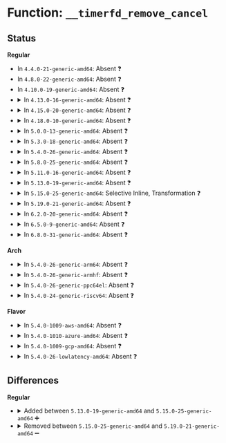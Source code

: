 # Function: <code>__timerfd_remove_cancel</code>

## Status
<b>Regular</b>
<ul>
<li>
In <code>4.4.0-21-generic-amd64</code>: Absent ❓
</li>
<li>
In <code>4.8.0-22-generic-amd64</code>: Absent ❓
</li>
<li>
In <code>4.10.0-19-generic-amd64</code>: Absent ❓
</li>
<li>
<details>
<summary>In <code>4.13.0-16-generic-amd64</code>: Absent ❓</summary>

```json
{
  "name": "__timerfd_remove_cancel",
  "collision_type": "Unique Static",
  "inline_type": "Selective",
  "funcs": [
    {
      "addr": 18446744071581605595,
      "name": "__timerfd_remove_cancel",
      "external": false,
      "loc": "fs/timerfd.c:116",
      "file": "fs/timerfd.c",
      "inline": "not declared, inlined",
      "caller_inline": [
        "fs/timerfd.c:do_timerfd_settime",
        "fs/timerfd.c:timerfd_release"
      ],
      "caller_func": [
        "fs/timerfd.c:do_timerfd_settime",
        "fs/timerfd.c:timerfd_release"
      ]
    }
  ],
  "symbols": [
    {
      "addr": 18446744071581603728,
      "name": "__timerfd_remove_cancel.part.7",
      "section": ".text",
      "bind": "STB_LOCAL",
      "size": 87
    }
  ]
}
```
</details>
</li>
<li>
<details>
<summary>In <code>4.15.0-20-generic-amd64</code>: Absent ❓</summary>

```json
{
  "name": "__timerfd_remove_cancel",
  "collision_type": "Unique Static",
  "inline_type": "Selective",
  "funcs": [
    {
      "addr": 18446744071581749755,
      "name": "__timerfd_remove_cancel",
      "external": false,
      "loc": "fs/timerfd.c:117",
      "file": "fs/timerfd.c",
      "inline": "not declared, inlined",
      "caller_inline": [
        "fs/timerfd.c:do_timerfd_settime",
        "fs/timerfd.c:timerfd_release"
      ],
      "caller_func": [
        "fs/timerfd.c:do_timerfd_settime",
        "fs/timerfd.c:timerfd_release"
      ]
    }
  ],
  "symbols": [
    {
      "addr": 18446744071581747888,
      "name": "__timerfd_remove_cancel.part.7",
      "section": ".text",
      "bind": "STB_LOCAL",
      "size": 87
    }
  ]
}
```
</details>
</li>
<li>
<details>
<summary>In <code>4.18.0-10-generic-amd64</code>: Absent ❓</summary>

```json
{
  "name": "__timerfd_remove_cancel",
  "collision_type": "Unique Static",
  "inline_type": "Full",
  "funcs": [
    {
      "addr": 18446744071581915906,
      "name": "__timerfd_remove_cancel",
      "external": false,
      "loc": "fs/timerfd.c:117",
      "file": "fs/timerfd.c",
      "inline": "not declared, inlined",
      "caller_inline": [
        "fs/timerfd.c:timerfd_release"
      ],
      "caller_func": []
    }
  ],
  "symbols": []
}
```
</details>
</li>
<li>
<details>
<summary>In <code>5.0.0-13-generic-amd64</code>: Absent ❓</summary>

```json
{
  "name": "__timerfd_remove_cancel",
  "collision_type": "Unique Static",
  "inline_type": "Full",
  "funcs": [
    {
      "addr": 18446744071582000530,
      "name": "__timerfd_remove_cancel",
      "external": false,
      "loc": "fs/timerfd.c:117",
      "file": "fs/timerfd.c",
      "inline": "not declared, inlined",
      "caller_inline": [
        "fs/timerfd.c:timerfd_release",
        "fs/timerfd.c:timerfd_release"
      ],
      "caller_func": []
    }
  ],
  "symbols": []
}
```
</details>
</li>
<li>
<details>
<summary>In <code>5.3.0-18-generic-amd64</code>: Absent ❓</summary>

```json
{
  "name": "__timerfd_remove_cancel",
  "collision_type": "Unique Static",
  "inline_type": "Full",
  "funcs": [
    {
      "addr": 18446744071582137090,
      "name": "__timerfd_remove_cancel",
      "external": false,
      "loc": "fs/timerfd.c:117",
      "file": "fs/timerfd.c",
      "inline": "not declared, inlined",
      "caller_inline": [
        "fs/timerfd.c:timerfd_release",
        "fs/timerfd.c:timerfd_release"
      ],
      "caller_func": []
    }
  ],
  "symbols": []
}
```
</details>
</li>
<li>
<details>
<summary>In <code>5.4.0-26-generic-amd64</code>: Absent ❓</summary>

```json
{
  "name": "__timerfd_remove_cancel",
  "collision_type": "Unique Static",
  "inline_type": "Full",
  "funcs": [
    {
      "addr": 18446744071582214242,
      "name": "__timerfd_remove_cancel",
      "external": false,
      "loc": "fs/timerfd.c:117",
      "file": "fs/timerfd.c",
      "inline": "not declared, inlined",
      "caller_inline": [
        "fs/timerfd.c:timerfd_release",
        "fs/timerfd.c:timerfd_release"
      ],
      "caller_func": []
    }
  ],
  "symbols": []
}
```
</details>
</li>
<li>
<details>
<summary>In <code>5.8.0-25-generic-amd64</code>: Absent ❓</summary>

```json
{
  "name": "__timerfd_remove_cancel",
  "collision_type": "Unique Static",
  "inline_type": "Full",
  "funcs": [
    {
      "addr": 18446744071582453032,
      "name": "__timerfd_remove_cancel",
      "external": false,
      "loc": "fs/timerfd.c:118",
      "file": "fs/timerfd.c",
      "inline": "not declared, inlined",
      "caller_inline": [
        "fs/timerfd.c:do_timerfd_settime",
        "fs/timerfd.c:do_timerfd_settime",
        "fs/timerfd.c:timerfd_release",
        "fs/timerfd.c:timerfd_release"
      ],
      "caller_func": []
    }
  ],
  "symbols": []
}
```
</details>
</li>
<li>
<details>
<summary>In <code>5.11.0-16-generic-amd64</code>: Absent ❓</summary>

```json
{
  "name": "__timerfd_remove_cancel",
  "collision_type": "Unique Static",
  "inline_type": "Full",
  "funcs": [
    {
      "addr": 18446744071582509728,
      "name": "__timerfd_remove_cancel",
      "external": false,
      "loc": "fs/timerfd.c:118",
      "file": "fs/timerfd.c",
      "inline": "not declared, inlined",
      "caller_inline": [
        "fs/timerfd.c:do_timerfd_settime",
        "fs/timerfd.c:do_timerfd_settime",
        "fs/timerfd.c:timerfd_release",
        "fs/timerfd.c:timerfd_release"
      ],
      "caller_func": []
    }
  ],
  "symbols": []
}
```
</details>
</li>
<li>
<details>
<summary>In <code>5.13.0-19-generic-amd64</code>: Absent ❓</summary>

```json
{
  "name": "__timerfd_remove_cancel",
  "collision_type": "Unique Static",
  "inline_type": "Full",
  "funcs": [
    {
      "addr": 18446744071582537504,
      "name": "__timerfd_remove_cancel",
      "external": false,
      "loc": "fs/timerfd.c:118",
      "file": "fs/timerfd.c",
      "inline": "not declared, inlined",
      "caller_inline": [
        "fs/timerfd.c:do_timerfd_settime",
        "fs/timerfd.c:do_timerfd_settime",
        "fs/timerfd.c:timerfd_release",
        "fs/timerfd.c:timerfd_release"
      ],
      "caller_func": []
    }
  ],
  "symbols": []
}
```
</details>
</li>
<li>
<details>
<summary>In <code>5.15.0-25-generic-amd64</code>: Selective Inline, Transformation ❓</summary>

```c
void __timerfd_remove_cancel(struct timerfd_ctx * ctx)
```

```json
{
  "name": "__timerfd_remove_cancel",
  "collision_type": "Unique Static",
  "inline_type": "Selective",
  "funcs": [
    {
      "addr": 18446744071582851372,
      "name": "__timerfd_remove_cancel",
      "external": false,
      "loc": "fs/timerfd.c:134",
      "file": "fs/timerfd.c",
      "inline": "not declared, inlined",
      "caller_inline": [],
      "caller_func": [
        "fs/timerfd.c:do_timerfd_settime",
        "fs/timerfd.c:timerfd_release"
      ]
    }
  ],
  "symbols": [
    {
      "addr": 18446744071582851328,
      "name": "__timerfd_remove_cancel",
      "section": ".text",
      "bind": "STB_LOCAL",
      "size": 120
    },
    {
      "addr": 18446744071592236497,
      "name": "__timerfd_remove_cancel.cold",
      "section": ".text",
      "bind": "STB_LOCAL",
      "size": 21
    }
  ]
}
```
</details>
</li>
<li>
<details>
<summary>In <code>5.19.0-21-generic-amd64</code>: Absent ❓</summary>

```json
{
  "name": "__timerfd_remove_cancel",
  "collision_type": "Unique Static",
  "inline_type": "Full",
  "funcs": [
    {
      "addr": 18446744071583412491,
      "name": "__timerfd_remove_cancel",
      "external": false,
      "loc": "fs/timerfd.c:134",
      "file": "fs/timerfd.c",
      "inline": "not declared, inlined",
      "caller_inline": [
        "fs/timerfd.c:do_timerfd_settime",
        "fs/timerfd.c:do_timerfd_settime",
        "fs/timerfd.c:timerfd_release",
        "fs/timerfd.c:timerfd_release"
      ],
      "caller_func": []
    }
  ],
  "symbols": []
}
```
</details>
</li>
<li>
<details>
<summary>In <code>6.2.0-20-generic-amd64</code>: Absent ❓</summary>

```json
{
  "name": "__timerfd_remove_cancel",
  "collision_type": "Unique Static",
  "inline_type": "Full",
  "funcs": [
    {
      "addr": 18446744071583999771,
      "name": "__timerfd_remove_cancel",
      "external": false,
      "loc": "fs/timerfd.c:134",
      "file": "fs/timerfd.c",
      "inline": "not declared, inlined",
      "caller_inline": [
        "fs/timerfd.c:do_timerfd_settime",
        "fs/timerfd.c:do_timerfd_settime",
        "fs/timerfd.c:timerfd_release",
        "fs/timerfd.c:timerfd_release"
      ],
      "caller_func": []
    }
  ],
  "symbols": []
}
```
</details>
</li>
<li>
<details>
<summary>In <code>6.5.0-9-generic-amd64</code>: Absent ❓</summary>

```json
{
  "name": "__timerfd_remove_cancel",
  "collision_type": "Unique Static",
  "inline_type": "Full",
  "funcs": [
    {
      "addr": 18446744071584224446,
      "name": "__timerfd_remove_cancel",
      "external": false,
      "loc": "fs/timerfd.c:134",
      "file": "fs/timerfd.c",
      "inline": "not declared, inlined",
      "caller_inline": [
        "fs/timerfd.c:do_timerfd_settime",
        "fs/timerfd.c:do_timerfd_settime",
        "fs/timerfd.c:timerfd_release",
        "fs/timerfd.c:timerfd_release"
      ],
      "caller_func": []
    }
  ],
  "symbols": []
}
```
</details>
</li>
<li>
<details>
<summary>In <code>6.8.0-31-generic-amd64</code>: Absent ❓</summary>

```json
{
  "name": "__timerfd_remove_cancel",
  "collision_type": "Unique Static",
  "inline_type": "Full",
  "funcs": [
    {
      "addr": 18446744071584439038,
      "name": "__timerfd_remove_cancel",
      "external": false,
      "loc": "fs/timerfd.c:134",
      "file": "fs/timerfd.c",
      "inline": "not declared, inlined",
      "caller_inline": [
        "fs/timerfd.c:do_timerfd_settime",
        "fs/timerfd.c:do_timerfd_settime",
        "fs/timerfd.c:timerfd_release",
        "fs/timerfd.c:timerfd_release"
      ],
      "caller_func": []
    }
  ],
  "symbols": []
}
```
</details>
</li>
</ul>
<b>Arch</b>
<ul>
<li>
<details>
<summary>In <code>5.4.0-26-generic-arm64</code>: Absent ❓</summary>

```json
{
  "name": "__timerfd_remove_cancel",
  "collision_type": "Unique Static",
  "inline_type": "Full",
  "funcs": [
    {
      "addr": 18446603336493778348,
      "name": "__timerfd_remove_cancel",
      "external": false,
      "loc": "fs/timerfd.c:117",
      "file": "fs/timerfd.c",
      "inline": "not declared, inlined",
      "caller_inline": [
        "fs/timerfd.c:timerfd_release",
        "fs/timerfd.c:timerfd_release"
      ],
      "caller_func": []
    }
  ],
  "symbols": []
}
```
</details>
</li>
<li>
<details>
<summary>In <code>5.4.0-26-generic-armhf</code>: Absent ❓</summary>

```json
{
  "name": "__timerfd_remove_cancel",
  "collision_type": "Unique Static",
  "inline_type": "Selective",
  "funcs": [
    {
      "addr": 3227292804,
      "name": "__timerfd_remove_cancel",
      "external": false,
      "loc": "fs/timerfd.c:117",
      "file": "fs/timerfd.c",
      "inline": "not declared, inlined",
      "caller_inline": [
        "fs/timerfd.c:timerfd_release"
      ],
      "caller_func": [
        "fs/timerfd.c:timerfd_release"
      ]
    }
  ],
  "symbols": [
    {
      "addr": 3227292676,
      "name": "__timerfd_remove_cancel.part.0",
      "section": ".text",
      "bind": "STB_LOCAL",
      "size": 96
    }
  ]
}
```
</details>
</li>
<li>
<details>
<summary>In <code>5.4.0-26-generic-ppc64el</code>: Absent ❓</summary>

```json
{
  "name": "__timerfd_remove_cancel",
  "collision_type": "Unique Static",
  "inline_type": "Full",
  "funcs": [
    {
      "addr": 13835058055287391888,
      "name": "__timerfd_remove_cancel",
      "external": false,
      "loc": "fs/timerfd.c:117",
      "file": "fs/timerfd.c",
      "inline": "not declared, inlined",
      "caller_inline": [
        "fs/timerfd.c:timerfd_release",
        "fs/timerfd.c:timerfd_release"
      ],
      "caller_func": []
    }
  ],
  "symbols": []
}
```
</details>
</li>
<li>
<details>
<summary>In <code>5.4.0-24-generic-riscv64</code>: Absent ❓</summary>

```json
{
  "name": "__timerfd_remove_cancel",
  "collision_type": "Unique Static",
  "inline_type": "Full",
  "funcs": [
    {
      "addr": 18446743936273374806,
      "name": "__timerfd_remove_cancel",
      "external": false,
      "loc": "fs/timerfd.c:117",
      "file": "fs/timerfd.c",
      "inline": "not declared, inlined",
      "caller_inline": [
        "fs/timerfd.c:__se_sys_timerfd_settime",
        "fs/timerfd.c:__se_sys_timerfd_settime",
        "fs/timerfd.c:timerfd_release",
        "fs/timerfd.c:timerfd_release"
      ],
      "caller_func": []
    }
  ],
  "symbols": []
}
```
</details>
</li>
</ul>
<b>Flavor</b>
<ul>
<li>
<details>
<summary>In <code>5.4.0-1009-aws-amd64</code>: Absent ❓</summary>

```json
{
  "name": "__timerfd_remove_cancel",
  "collision_type": "Unique Static",
  "inline_type": "Full",
  "funcs": [
    {
      "addr": 18446744071582182978,
      "name": "__timerfd_remove_cancel",
      "external": false,
      "loc": "fs/timerfd.c:117",
      "file": "fs/timerfd.c",
      "inline": "not declared, inlined",
      "caller_inline": [
        "fs/timerfd.c:timerfd_release",
        "fs/timerfd.c:timerfd_release"
      ],
      "caller_func": []
    }
  ],
  "symbols": []
}
```
</details>
</li>
<li>
<details>
<summary>In <code>5.4.0-1010-azure-amd64</code>: Absent ❓</summary>

```json
{
  "name": "__timerfd_remove_cancel",
  "collision_type": "Unique Static",
  "inline_type": "Full",
  "funcs": [
    {
      "addr": 18446744071582120578,
      "name": "__timerfd_remove_cancel",
      "external": false,
      "loc": "fs/timerfd.c:117",
      "file": "fs/timerfd.c",
      "inline": "not declared, inlined",
      "caller_inline": [
        "fs/timerfd.c:timerfd_release",
        "fs/timerfd.c:timerfd_release"
      ],
      "caller_func": []
    }
  ],
  "symbols": []
}
```
</details>
</li>
<li>
<details>
<summary>In <code>5.4.0-1009-gcp-amd64</code>: Absent ❓</summary>

```json
{
  "name": "__timerfd_remove_cancel",
  "collision_type": "Unique Static",
  "inline_type": "Full",
  "funcs": [
    {
      "addr": 18446744071582173458,
      "name": "__timerfd_remove_cancel",
      "external": false,
      "loc": "fs/timerfd.c:117",
      "file": "fs/timerfd.c",
      "inline": "not declared, inlined",
      "caller_inline": [
        "fs/timerfd.c:timerfd_release",
        "fs/timerfd.c:timerfd_release"
      ],
      "caller_func": []
    }
  ],
  "symbols": []
}
```
</details>
</li>
<li>
<details>
<summary>In <code>5.4.0-26-lowlatency-amd64</code>: Absent ❓</summary>

```json
{
  "name": "__timerfd_remove_cancel",
  "collision_type": "Unique Static",
  "inline_type": "Full",
  "funcs": [
    {
      "addr": 18446744071582250610,
      "name": "__timerfd_remove_cancel",
      "external": false,
      "loc": "fs/timerfd.c:117",
      "file": "fs/timerfd.c",
      "inline": "not declared, inlined",
      "caller_inline": [
        "fs/timerfd.c:timerfd_release",
        "fs/timerfd.c:timerfd_release"
      ],
      "caller_func": []
    }
  ],
  "symbols": []
}
```
</details>
</li>
</ul>

## Differences
<b>Regular</b>
<ul>
<li>
<details>
<summary>Added between <code>5.13.0-19-generic-amd64</code> and <code>5.15.0-25-generic-amd64</code> ➕</summary>

```c
void __timerfd_remove_cancel(struct timerfd_ctx * ctx)
```
</details>
</li>
<li>
<details>
<summary>Removed between <code>5.15.0-25-generic-amd64</code> and <code>5.19.0-21-generic-amd64</code> ➖</summary>

```c
void __timerfd_remove_cancel(struct timerfd_ctx * ctx)
```
</details>
</li>
</ul>
